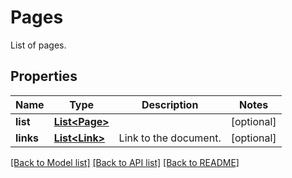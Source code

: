 
# Pages
List of pages.

## Properties
Name | Type | Description | Notes
------------ | ------------- | ------------- | -------------
**list** | [**List&lt;Page&gt;**](Page.md) |  | [optional]
**links** | [**List&lt;Link&gt;**](Link.md) | Link to the document. | [optional]


[[Back to Model list]](../README.md#documentation-for-models) [[Back to API list]](../README.md#documentation-for-api-endpoints) [[Back to README]](../README.md)


